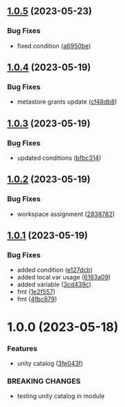 ## [1.0.5](https://github.com/data-platform-hq/terraform-databricks-unity-catalog/compare/v1.0.4...v1.0.5) (2023-05-23)


### Bug Fixes

* fixed condition ([a6950be](https://github.com/data-platform-hq/terraform-databricks-unity-catalog/commit/a6950becbb80eaeeb09dc91cd4c42114f676979c))

## [1.0.4](https://github.com/data-platform-hq/terraform-databricks-unity-catalog/compare/v1.0.3...v1.0.4) (2023-05-19)


### Bug Fixes

* metastore grants update ([cf48db8](https://github.com/data-platform-hq/terraform-databricks-unity-catalog/commit/cf48db80c558b1ea8d83bb14496fd887af774527))

## [1.0.3](https://github.com/data-platform-hq/terraform-databricks-unity-catalog/compare/v1.0.2...v1.0.3) (2023-05-19)


### Bug Fixes

* updated conditions ([bfbc314](https://github.com/data-platform-hq/terraform-databricks-unity-catalog/commit/bfbc3145c17a89452b26aa61299bc62c65231998))

## [1.0.2](https://github.com/data-platform-hq/terraform-databricks-unity-catalog/compare/v1.0.1...v1.0.2) (2023-05-19)


### Bug Fixes

* workspace assignment ([2838782](https://github.com/data-platform-hq/terraform-databricks-unity-catalog/commit/2838782b5fba7d8b021b0421f404cf3d8bd9d437))

## [1.0.1](https://github.com/data-platform-hq/terraform-databricks-unity-catalog/compare/v1.0.0...v1.0.1) (2023-05-19)


### Bug Fixes

* added condition ([e127dcb](https://github.com/data-platform-hq/terraform-databricks-unity-catalog/commit/e127dcb0acf64a81c182122e8c50732bf1fbb493))
* added local var usage ([6183a09](https://github.com/data-platform-hq/terraform-databricks-unity-catalog/commit/6183a0961ed53f777bf0efaeaac0c3450a9aa92a))
* added variable ([3cd439c](https://github.com/data-platform-hq/terraform-databricks-unity-catalog/commit/3cd439c971c99062b0b4fdfe965c88307fa49ff9))
* fmt ([1e2f557](https://github.com/data-platform-hq/terraform-databricks-unity-catalog/commit/1e2f557a3e28424030467ef5908ce001085dc0b4))
* fmt ([4fbc879](https://github.com/data-platform-hq/terraform-databricks-unity-catalog/commit/4fbc879fe59481861a01dffddedd715c99f058b7))

# 1.0.0 (2023-05-18)


### Features

* unity catalog ([3fe043f](https://github.com/data-platform-hq/terraform-databricks-unity-catalog/commit/3fe043fd418f886097a52fc47bfb091d4264e085))


### BREAKING CHANGES

* testing unity catalog in module

